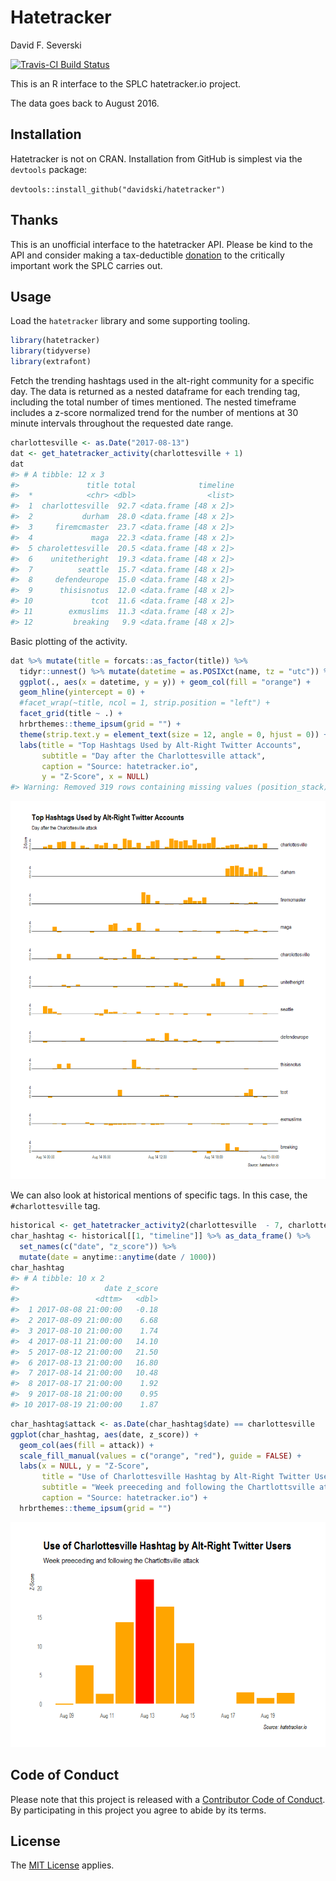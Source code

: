 Hatetracker
================
David F. Severski

<!-- README.md is generated from README.Rmd. Please edit that file -->
[![Travis-CI Build Status](https://travis-ci.org/davidski/hatetracker.svg?branch=master)](https://travis-ci.org/davidski/hatetracker)

This is an R interface to the SPLC hatetracker.io project.

The data goes back to August 2016.

Installation
------------

Hatetracker is not on CRAN. Installation from GitHub is simplest via the `devtools` package:

`devtools::install_github("davidski/hatetracker")`

Thanks
------

This is an unofficial interface to the hatetracker API. Please be kind to the API and consider making a tax-deductible [donation](https://donate.splcenter.org/sslpage.aspx?pid=463) to the critically important work the SPLC carries out.

Usage
-----

Load the `hatetracker` library and some supporting tooling.

``` r
library(hatetracker)
library(tidyverse)
library(extrafont)
```

Fetch the trending hashtags used in the alt-right community for a specific day. The data is returned as a nested dataframe for each trending tag, including the total number of times mentioned. The nested timeframe includes a z-score normalized trend for the number of mentions at 30 minute intervals throughout the requested date range.

``` r
charlottesville <- as.Date("2017-08-13")
dat <- get_hatetracker_activity(charlottesville + 1)
dat
#> # A tibble: 12 x 3
#>               title total              timeline
#>  *            <chr> <dbl>                <list>
#>  1  charlottesville  92.7 <data.frame [48 x 2]>
#>  2           durham  28.0 <data.frame [48 x 2]>
#>  3     firemcmaster  23.7 <data.frame [48 x 2]>
#>  4             maga  22.3 <data.frame [48 x 2]>
#>  5 charolettesville  20.5 <data.frame [48 x 2]>
#>  6    unitetheright  19.3 <data.frame [48 x 2]>
#>  7          seattle  15.7 <data.frame [48 x 2]>
#>  8     defendeurope  15.0 <data.frame [48 x 2]>
#>  9      thisisnotus  12.0 <data.frame [48 x 2]>
#> 10             tcot  11.6 <data.frame [48 x 2]>
#> 11        exmuslims  11.3 <data.frame [48 x 2]>
#> 12         breaking   9.9 <data.frame [48 x 2]>
```

Basic plotting of the activity.

``` r
dat %>% mutate(title = forcats::as_factor(title)) %>% 
  tidyr::unnest() %>% mutate(datetime = as.POSIXct(name, tz = "utc")) %>% 
  ggplot(., aes(x = datetime, y = y)) + geom_col(fill = "orange") + 
  geom_hline(yintercept = 0) +
  #facet_wrap(~title, ncol = 1, strip.position = "left") +
  facet_grid(title ~ .) +
  hrbrthemes::theme_ipsum(grid = "") + 
  theme(strip.text.y = element_text(size = 12, angle = 0, hjust = 0)) +
  labs(title = "Top Hashtags Used by Alt-Right Twitter Accounts", 
       subtitle = "Day after the Charlottesville attack",
       caption = "Source: hatetracker.io",
       y = "Z-Score", x = NULL)
#> Warning: Removed 319 rows containing missing values (position_stack).
```

![](README-basic_plot-1.png)

We can also look at historical mentions of specific tags. In this case, the `#charlottesville` tag.

``` r
historical <- get_hatetracker_activity2(charlottesville  - 7, charlottesville + 7)
char_hashtag <- historical[[1, "timeline"]] %>% as_data_frame() %>% 
  set_names(c("date", "z_score")) %>% 
  mutate(date = anytime::anytime(date / 1000))
char_hashtag
#> # A tibble: 10 x 2
#>                   date z_score
#>                 <dttm>   <dbl>
#>  1 2017-08-08 21:00:00   -0.18
#>  2 2017-08-09 21:00:00    6.68
#>  3 2017-08-10 21:00:00    1.74
#>  4 2017-08-11 21:00:00   14.10
#>  5 2017-08-12 21:00:00   21.50
#>  6 2017-08-13 21:00:00   16.80
#>  7 2017-08-14 21:00:00   10.48
#>  8 2017-08-17 21:00:00    1.92
#>  9 2017-08-18 21:00:00    0.95
#> 10 2017-08-19 21:00:00    1.87
```

``` r
char_hashtag$attack <- as.Date(char_hashtag$date) == charlottesville
ggplot(char_hashtag, aes(date, z_score)) + 
  geom_col(aes(fill = attack)) +
  scale_fill_manual(values = c("orange", "red"), guide = FALSE) + 
  labs(x = NULL, y = "Z-Score", 
       title = "Use of Charlottesville Hashtag by Alt-Right Twitter Users", 
       subtitle = "Week preeceding and following the Chartlottsville attack",
       caption = "Source: hatetracker.io") +
  hrbrthemes::theme_ipsum(grid = "")
```

![](README-unnamed-chunk-3-1.png)

Code of Conduct
---------------

Please note that this project is released with a [Contributor Code of Conduct](CONDUCT.md). By participating in this project you agree to abide by its terms.

License
-------

The [MIT License](LICENSE) applies.
